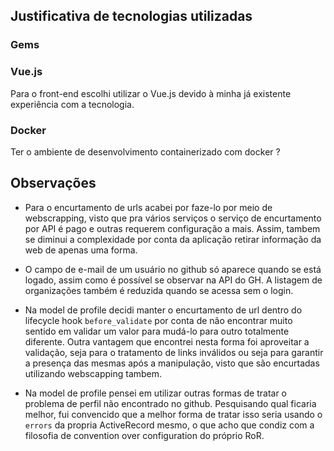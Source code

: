 
## Justificativa de tecnologias utilizadas
### Gems

### Vue.js
Para o front-end escolhi utilizar o Vue.js devido à minha já existente experiência
com a tecnologia.

### Docker
Ter o ambiente de desenvolvimento containerizado com docker ?

## Observações
- Para o encurtamento de urls acabei por faze-lo por meio de webscrapping, visto que pra vários serviços o serviço de encurtamento por API é pago e outras requerem configuração a mais. Assim, tambem se diminui a complexidade por conta da aplicação retirar informação da web de apenas uma forma.

- O campo de e-mail de um usuário no github só aparece quando se está logado, assim como é possível se observar na API do GH. A listagem de organizações também é reduzida quando se acessa sem o login.

- Na model de profile decidi manter o encurtamento de url dentro do lifecycle hook `before_validate` por conta de não encontrar muito sentido em validar um valor para mudá-lo para outro totalmente diferente. Outra vantagem que encontrei nesta forma foi aproveitar a validação, seja para o tratamento de links inválidos ou seja para garantir a presença das mesmas após a manipulação, visto que são encurtadas utilizando webscapping tambem.

- Na model de profile pensei em utilizar outras formas de tratar o problema de perfil não encontrado no github. Pesquisando qual ficaria melhor, fui convencido que a melhor forma de tratar isso seria usando o `errors` da propria ActiveRecord mesmo, o que acho que condiz com a filosofia de convention over configuration do próprio RoR.
